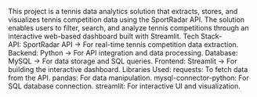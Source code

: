 This project is a tennis data analytics solution that extracts, stores, and visualizes tennis competition data using the SportRadar API. The solution enables users to filter, search, and analyze tennis competitions through an interactive web-based dashboard built with Streamlit.
Tech Stack-  
API: SportRadar API → For real-time tennis competition data extraction.
Backend: Python → For API integration and data processing.
Database: MySQL → For data storage and SQL queries.
Frontend: Streamlit → For building the interactive dashboard.
Libraries Used:
requests: To fetch data from the API.
pandas: For data manipulation.
mysql-connector-python: For SQL database connection.
streamlit: For interactive UI and visualization.
